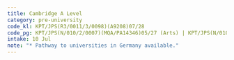 ```yaml
---
title: Cambridge A Level
category: pre-university
code_kl: KPT/JPS(R3/0011/3/0098)(A9208)07/28
code_pg: KPT/JPS(N/010/2/0007)(MQA/PA14346)05/27 (Arts) | KPT/JPS(N/010/2/0005)(MQA/PA14347)01/27 (Science)
intake: 10 Jul
note: "* Pathway to universities in Germany available."
---
```

